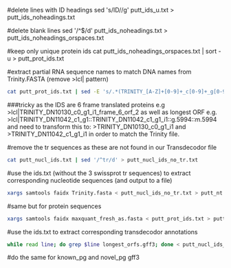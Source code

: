 #delete lines with ID headings
sed 's/ID//g' putt_ids_u.txt > putt_ids_noheadings.txt

#delete blank lines
sed '/^$/d' putt_ids_noheadings.txt > putt_ids_noheadings_orspaces.txt

#keep only unique protein ids
cat putt_ids_noheadings_orspaces.txt | sort -u > putt_prot_ids.txt

#extract partial RNA sequence names to match DNA names from Trinity.FASTA (remove >lcl| pattern)

```bash
cat putt_prot_ids.txt | sed -E 's/.*(TRINITY_[A-Z]+[0-9]+_c[0-9]+_g[0-9]_i[0-9]).*/>lcl|\1/' | sed 's/>lcl|//g' > putt_nucl_ids.txt
```

###tricky as the IDS are 6 frame translated proteins e.g >lcl|TRINITY_DN10130_c0_g1_i1_frame_6_orf_2 as well as longest ORF e.g. >lcl|TRINITY_DN11042_c1_g1::TRINITY_DN11042_c1_g1_i1::g.5994::m.5994 and need to transform this to: >TRINITY_DN10130_c0_g1_i1 and >TRINITY_DN11042_c1_g1_i1 in order to match the Trinity file.

#remove the tr sequences as these are not found in our Transdecodor file

```bash
cat putt_nucl_ids.txt | sed '/^tr/d' > putt_nucl_ids_no_tr.txt
```

#use the ids.txt (without the 3 swissprot tr sequences) to extract corresponding nucleotide sequences (and output to a file)

```bash
xargs samtools faidx Trinity.fasta < putt_nucl_ids_no_tr.txt > putt_nt.fasta
```

#same but for protein sequences

```bash
xargs samtools faidx maxquant_fresh_as.fasta < putt_prot_ids.txt > putt_prot.fasta
```

#use the ids.txt to extract corresponding transdecodor annotations

```bash
while read line; do grep $line longest_orfs.gff3; done < putt_nucl_ids_no_tr.txt > putt_transdecodor.gff3
```
#do the same for known_pg and novel_pg gff3

